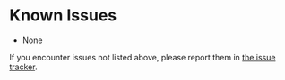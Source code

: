 # Known Issues

- None

If you encounter issues not listed above, please report them in [the issue tracker](https://github.com/Craig-Macomber/game-tools/issues).